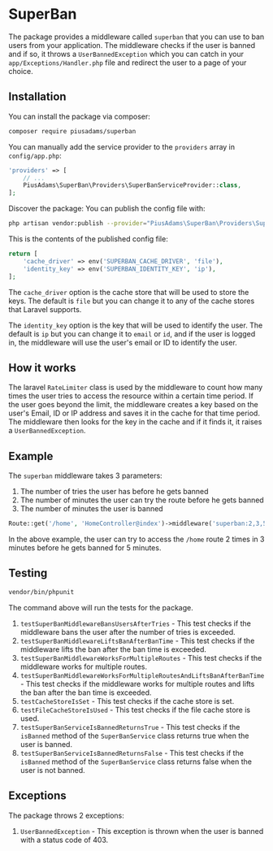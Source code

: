 # SuperBan

The package provides a middleware called `superban` that you can use to ban users from your application. The middleware checks if the user is banned and if so, it throws a `UserBannedException` which you can catch in your `app/Exceptions/Handler.php` file and redirect the user to a page of your choice.

## Installation

You can install the package via composer:

```bash
composer require piusadams/superban
```

You can manually add the service provider to the `providers` array in `config/app.php`:

```php
'providers' => [
    // ...
    PiusAdams\SuperBan\Providers\SuperBanServiceProvider::class,
];
```

Discover the package:
You can publish the config file with:

```bash
php artisan vendor:publish --provider="PiusAdams\SuperBan\Providers\SuperBanServiceProvider"  
```
This is the contents of the published config file:

```php
return [
    'cache_driver' => env('SUPERBAN_CACHE_DRIVER', 'file'),
    'identity_key' => env('SUPERBAN_IDENTITY_KEY', 'ip'),
];
```

The `cache_driver` option is the cache store that will be used to store the keys. The default is `file` but you can change it to any of the cache stores that Laravel supports.

The `identity_key` option is the key that will be used to identify the user. The default is `ip` but you can change it to `email` or `id`, and if the user is logged in, the middleware will use the user's email or ID to identify the user.

## How it works

The laravel `RateLimiter` class is used by the middleware to count how many times the user tries to access the resource within a certain time period. If the user goes beyond the limit, the middleware creates a key based on the user's Email, ID or IP address and saves it in the cache for that time period. The middleware then looks for the key in the cache and if it finds it, it raises a `UserBannedException`.

## Example

The `superban` middleware takes 3 parameters:

1. The number of tries the user has before he gets banned
2. The number of minutes the user can try the route before he gets banned
3. The number of minutes the user is banned

```php
Route::get('/home', 'HomeController@index')->middleware('superban:2,3,5');
```

In the above example, the user can try to access the `/home` route 2 times in 3 minutes before he gets banned for 5 minutes.

## Testing

```bash
vendor/bin/phpunit
```

The command above will run the tests for the package.

1. `testSuperBanMiddlewareBansUsersAfterTries` - This test checks if the middleware bans the user after the number of tries is exceeded.
2. `testSuperBanMiddlewareLiftsBanAfterBanTime` - This test checks if the middleware lifts the ban after the ban time is exceeded.
3. `testSuperBanMiddlewareWorksForMultipleRoutes` - This test checks if the middleware works for multiple routes.
4. `testSuperBanMiddlewareWorksForMultipleRoutesAndLiftsBanAfterBanTime` - This test checks if the middleware works for multiple routes and lifts the ban after the ban time is exceeded.
5. `testCacheStoreIsSet` - This test checks if the cache store is set.
6. `testFileCacheStoreIsUsed` - This test checks if the file cache store is used.
7. `testSuperBanServiceIsBannedReturnsTrue` - This test checks if the `isBanned` method of the `SuperBanService` class returns true when the user is banned.
8. `testSuperBanServiceIsBannedReturnsFalse` - This test checks if the `isBanned` method of the `SuperBanService` class returns false when the user is not banned.

## Exceptions

The package throws 2 exceptions:

   1. `UserBannedException` - This exception is thrown when the user is banned with a status code of 403.
